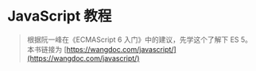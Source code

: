 # JavaScript 教程

> 根据阮一峰在《ECMAScript 6 入门》中的建议，先学这个了解下 ES 5。本书链接为 [https://wangdoc.com/javascript/](https://wangdoc.com/javascript/)



